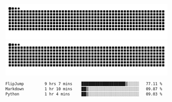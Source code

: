 ![Snake Animation](https://raw.githubusercontent.com/tomhea/tomhea/output/github-contribution-grid-snake-dark.svg#gh-dark-mode-only)
![Snake Animation](https://raw.githubusercontent.com/tomhea/tomhea/output/github-contribution-grid-snake.svg#gh-light-mode-only)

<p></p>

<!--START_SECTION:waka-->

```text
FlipJump         9 hrs 7 mins    ███████████████████▒░░░░░   77.11 %
Markdown         1 hr 10 mins    ██▒░░░░░░░░░░░░░░░░░░░░░░   09.87 %
Python           1 hr 4 mins     ██▒░░░░░░░░░░░░░░░░░░░░░░   09.03 %
```

<!--END_SECTION:waka-->
